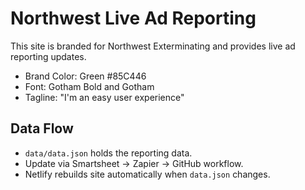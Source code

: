 # Northwest Live Ad Reporting

This site is branded for Northwest Exterminating and provides live ad reporting updates.

- Brand Color: Green #85C446  
- Font: Gotham Bold and Gotham  
- Tagline: "I'm an easy user experience"  

## Data Flow
- `data/data.json` holds the reporting data.  
- Update via Smartsheet → Zapier → GitHub workflow.  
- Netlify rebuilds site automatically when `data.json` changes.  
